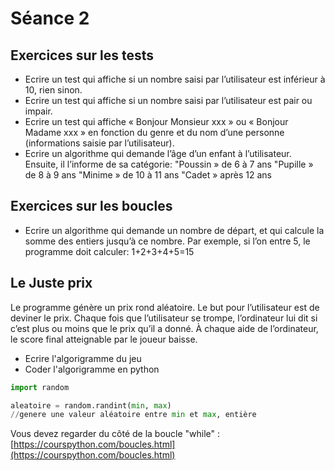 # Séance 2

## Exercices sur les tests

* Ecrire un test qui affiche si un nombre saisi par l’utilisateur est inférieur à 10, rien sinon.
* Ecrire un test qui affiche si un nombre saisi par l’utilisateur est pair ou impair.
* Ecrire un test qui affiche « Bonjour Monsieur xxx » ou « Bonjour Madame xxx » en fonction du genre et du nom d’une personne (informations saisie par l’utilisateur).
* Ecrire un algorithme qui demande l’âge d’un enfant à l’utilisateur. Ensuite, il l’informe de sa catégorie: "Poussin » de 6 à 7 ans "Pupille » de 8 à 9 ans "Minime » de 10 à 11 ans "Cadet » après 12 ans

## Exercices sur les boucles

* Ecrire un algorithme qui demande un nombre de départ, et qui calcule la somme des entiers jusqu’à ce nombre. Par exemple, si l’on entre 5, le programme doit calculer: 1+2+3+4+5=15

## Le Juste prix

Le programme génère un prix rond aléatoire. Le but pour l’utilisateur est de deviner le prix. Chaque fois que l’utilisateur se trompe, l’ordinateur lui dit si c’est plus ou moins que le prix qu’il a donné. À chaque aide de l’ordinateur, le score final atteignable par le joueur baisse.

* Ecrire l'algorigramme du jeu
* Coder l'algorigramme en python

```python
import random

aleatoire = random.randint(min, max) 
//genere une valeur aléatoire entre min et max, entière

```

Vous devez regarder du côté de la boucle "while" : [https://courspython.com/boucles.html](https://courspython.com/boucles.html)

